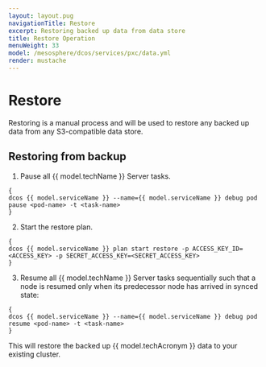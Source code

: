 ```yaml
---
layout: layout.pug
navigationTitle: Restore
excerpt: Restoring backed up data from data store
title: Restore Operation 
menuWeight: 33
model: /mesosphere/dcos/services/pxc/data.yml
render: mustache
---
```


# Restore

Restoring is a manual process and will be used to restore any backed up data from any S3-compatible data store.

## Restoring from backup

1. Pause all {{ model.techName }} Server tasks.

```shell
{
dcos {{ model.serviceName }} --name={{ model.serviceName }} debug pod pause <pod-name> -t <task-name>
}
```

2. Start the restore plan.

```shell
{
dcos {{ model.serviceName }} plan start restore -p ACCESS_KEY_ID=<ACCESS_KEY> -p SECRET_ACCESS_KEY=<SECRET_ACCESS_KEY>
}
```

3. Resume all {{ model.techName }} Server tasks sequentially such that a node is resumed only when its predecessor node has arrived in synced state:

```shell
{
dcos {{ model.serviceName }} --name={{ model.serviceName }} debug pod resume <pod-name> -t <task-name>
}
```

This will restore the backed up {{ model.techAcronym }} data to your existing cluster.

